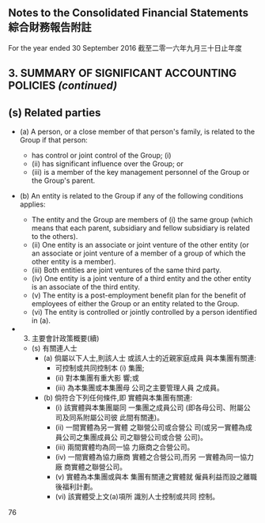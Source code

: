 ## **Notes to the Consolidated Financial Statements** 綜合財務報告附註

For the year ended 30 September 2016 截至二零一六年九月三十日止年度

## 3. SUMMARY OF SIGNIFICANT ACCOUNTING **POLICIES** *(continued)*

## (s) Related parties

- (a) A person, or a close member of that person's family, is related to the Group if that person:
  - has control or joint control of the Group; (i)
  - (ii) has significant influence over the Group; or
  - (iii) is a member of the key management personnel of the Group or the Group's parent.
- (b) An entity is related to the Group if any of the following conditions applies:
  - The entity and the Group are members of (i) the same group (which means that each parent, subsidiary and fellow subsidiary is related to the others).
  - (ii) One entity is an associate or joint venture of the other entity (or an associate or joint venture of a member of a group of which the other entity is a member).
  - (iii) Both entities are joint ventures of the same third party.
  - (iv) One entity is a joint venture of a third entity and the other entity is an associate of the third entity.
  - (v) The entity is a post-employment benefit plan for the benefit of employees of either the Group or an entity related to the Group.
  - (vi) The entity is controlled or jointly controlled by a person identified in (a).

- 3. 主要會計政策概要(續)
  - (s) 有關連人士
    - (a) 倘屬以下人士,則該人士 或該人士的近親家庭成員 與本集團有關連:
      - 可控制或共同控制本 (i) 集團;
      - (ii) 對本集團有重大影 響;或
      - (iii) 為本集團或本集團母 公司之主要管理人員 之成員。
    - (b) 倘符合下列任何條件,即 實體與本集團有關連:
      - (i) 該實體與本集團屬同 一集團之成員公司 (即各母公司、附屬公 司及同系附屬公司彼 此間有關連)。
      - (ii) 一間實體為另一實體 之聯營公司或合營公 司(或另一實體為成 員公司之集團成員公 司之聯營公司或合營 公司)。
      - (iii) 兩間實體均為同一協 力廠商之合營公司。
      - (iv) 一間實體為協力廠商 實體之合營公司,而另 一實體為同一協力廠 商實體之聯營公司。
      - (v) 實體為本集團或與本 集團有關連之實體就 僱員利益而設之離職 後福利計劃。
      - (vi) 該實體受上文(a)項所 識別人士控制或共同 控制。

76